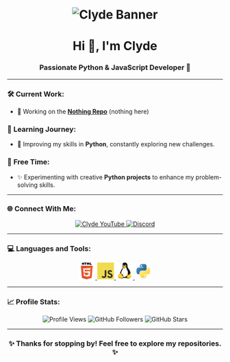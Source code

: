 <h1 align="center">
  <img src="https://cdn.discordapp.com/attachments/1305503521516290089/1306609476727734362/clyde_banner.png?ex=673fdc26&is=673e8aa6&hm=9138b8bd5500afec1a955027fed02513fc8a01b5a5d56f52999f55acd8d4bf36&" alt="Clyde Banner" />
</h1>

<h1 align="center">Hi 👋, I'm Clyde</h1>
<h3 align="center">Passionate Python & JavaScript Developer 🚀</h3>

---

### 🛠️ **Current Work**:
- 🔧 Working on the **[Nothing Repo](#)** (nothing here)

### 🌱 **Learning Journey**:
- 📘 Improving my skills in **Python**, constantly exploring new challenges.

### 🚀 **Free Time**:
- ✨ Experimenting with creative **Python projects** to enhance my problem-solving skills.

---

### 🌐 **Connect With Me**:
<p align="center">
  <a href="https://youtube.com/channel/UC4vJgHvruxP7fq-Fyoegz3A" target="_blank">
    <img src="https://raw.githubusercontent.com/rahuldkjain/github-profile-readme-generator/master/src/images/icons/Social/youtube.svg" alt="Clyde YouTube" height="40" width="40" />
  </a>
  <a href="https://discord.gg/Wz7UdFNhaY" target="_blank">
    <img src="https://raw.githubusercontent.com/rahuldkjain/github-profile-readme-generator/master/src/images/icons/Social/discord.svg" alt="Discord" height="40" width="40" />
  </a>
</p>

---

### 💻 **Languages and Tools**:
<p align="center">
  <a href="https://www.w3.org/html/" target="_blank" rel="noreferrer">
    <img src="https://raw.githubusercontent.com/devicons/devicon/master/icons/html5/html5-original-wordmark.svg" alt="HTML5" width="40" height="40" />
  </a>
  <a href="https://developer.mozilla.org/en-US/docs/Web/JavaScript" target="_blank" rel="noreferrer">
    <img src="https://raw.githubusercontent.com/devicons/devicon/master/icons/javascript/javascript-original.svg" alt="JavaScript" width="40" height="40" />
  </a>
  <a href="https://www.linux.org/" target="_blank" rel="noreferrer">
    <img src="https://raw.githubusercontent.com/devicons/devicon/master/icons/linux/linux-original.svg" alt="Linux" width="40" height="40" />
  </a>
  <a href="https://www.python.org" target="_blank" rel="noreferrer">
    <img src="https://raw.githubusercontent.com/devicons/devicon/master/icons/python/python-original.svg" alt="Python" width="40" height="40" />
  </a>
</p>

---

### 📈 **Profile Stats**:
<p align="center">
  <img src="https://api.visitorbadge.io/api/VisitorHit?user=clydedcc&countColorcountColor&countColor=%23FF0000" alt="Profile Views">
  <img src="https://img.shields.io/github/followers/clydedc?color=FF0000&style=for-the-badge&logo=github&label=Follow" alt="GitHub Followers">
  <img src="https://img.shields.io/github/stars/clydedc?color=FF0000&style=for-the-badge&logo=github&label=Star" alt="GitHub Stars">
</p>

---

<h3 align="center">✨ Thanks for stopping by! Feel free to explore my repositories. ✨</h3>
